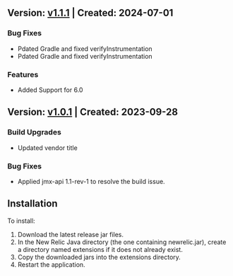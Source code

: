 ## Version: [v1.1.1](https://github.com/newrelic-experimental/newrelic-java-atomikos/releases/tag/v1.1.1) | Created: 2024-07-01
### Bug Fixes
- Pdated Gradle and fixed verifyInstrumentation
- Pdated Gradle and fixed verifyInstrumentation

### Features
- Added Support for 6.0


## Version: [v1.0.1](https://github.com/newrelic-experimental/newrelic-java-atomikos/releases/tag/v1.0.1) | Created: 2023-09-28
### Build Upgrades
- Updated vendor title

### Bug Fixes
- Applied jmx-api 1.1-rev-1 to resolve the build issue.


## Installation

To install:

1. Download the latest release jar files.
2. In the New Relic Java directory (the one containing newrelic.jar), create a directory named extensions if it does not already exist.
3. Copy the downloaded jars into the extensions directory.
4. Restart the application.   


